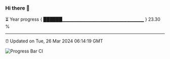 ### Hi there 👋

⏳ Year progress { ██████▁▁▁▁▁▁▁▁▁▁▁▁▁▁▁▁▁▁▁▁▁▁▁▁ } 23.30 %

---

⏰ Updated on Tue, 26 Mar 2024 06:14:19 GMT

![Progress Bar CI](https://github.com/liununu/liununu/workflows/Progress%20Bar%20CI/badge.svg)
